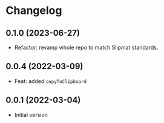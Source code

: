 # Changelog

## 0.1.0 (2023-06-27)

- Refactor: revamp whole repo to match Slipmat standards.

## 0.0.4 (2022-03-09)

- Feat: added `copyToClipboard`

## 0.0.1 (2022-03-04)

- Initial version
